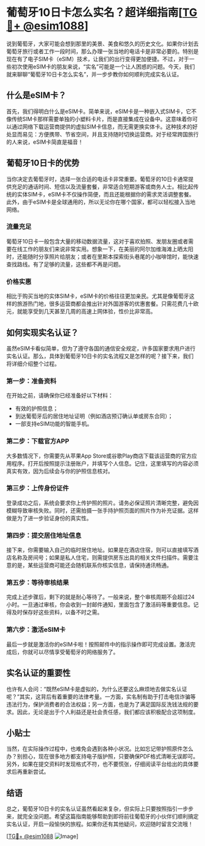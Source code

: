 # 葡萄牙10日卡怎么实名？超详细指南[[TG💪+ @esim1088](https://t.me/s/esim1088)]

说到葡萄牙，大家可能会想到那里的美景、美食和悠久的历史文化。如果你计划去葡萄牙旅行或者工作一段时间，那么办理一张当地的电话卡是非常必要的。特别是现在有了电子SIM卡（eSIM）技术，让我们的出行变得更加便捷。不过，对于一些初次使用eSIM卡的朋友来说，“实名”可能是一个让人困惑的问题。今天，我们就来聊聊“葡萄牙10日卡怎么实名”，并一步步教你如何顺利完成实名认证。

## 什么是eSIM卡？

首先，我们得明白什么是eSIM卡。简单来说，eSIM卡是一种嵌入式SIM卡，它不像传统SIM卡那样需要单独的小塑料卡片，而是直接集成在设备中。这意味着你可以通过网络下载运营商提供的虚拟SIM卡信息，而无需更换实体卡。这种技术的好处显而易见：方便携带、节省空间，并且支持随时切换运营商。对于经常跨国旅行的人来说，eSIM卡简直是福音！

## 葡萄牙10日卡的优势

当你决定去葡萄牙时，选择一张合适的电话卡非常重要。葡萄牙的10日卡通常提供充足的通话时间、短信以及流量套餐，非常适合短期游客或商务人士。相比起传统的实体SIM卡，eSIM卡不仅操作简便，而且还能根据你的需求灵活调整套餐。此外，由于eSIM卡是全球通用的，所以无论你在哪个国家，都可以轻松接入当地网络。

### 流量充足

葡萄牙10日卡一般包含大量的移动数据流量，这对于喜欢拍照、发朋友圈或者需要在线工作的朋友们来说非常实用。想象一下，在美丽的阿尔加维海滩上晒太阳时，还能随时分享照片给朋友；或者在里斯本探索街头巷尾的小咖啡馆时，能快速查找路线。有了足够的流量，这些都不再是问题。

### 价格实惠

相比于购买当地的实体SIM卡，eSIM卡的价格往往更加亲民。尤其是像葡萄牙这样的旅游热门地，很多运营商都会推出针对外国游客的优惠套餐。只需花费几十欧元，就能享受到几天甚至几周的高速上网体验，性价比非常高。

## 如何实现实名认证？

虽然eSIM卡看似简单，但为了遵守各国的通信安全规定，许多国家要求用户进行实名认证。那么，具体到葡萄牙10日卡的实名流程又是怎样的呢？接下来，我们将详细介绍整个过程。

### 第一步：准备资料

在开始之前，请确保你已经准备好以下材料：
- 有效的护照信息；
- 到达葡萄牙后的居住地址证明（例如酒店预订确认单或房东合同）；
- 一部支持eSIM功能的智能手机。

### 第二步：下载官方APP

大多数情况下，你需要先从苹果App Store或谷歌Play商店下载该运营商的官方应用程序。打开后按照提示注册账户，并填写个人信息。记住，这里填写的内容必须真实有效，因为后续会与你的护照信息核对。

### 第三步：上传身份证件

登录成功之后，系统会要求你上传护照的照片。请务必保证照片清晰完整，避免因模糊导致审核失败。同时，还需拍摄一张手持护照页面的照片作为补充证据。这样做是为了进一步验证身份的真实性。

### 第四步：提交居住地址信息

接下来，你需要输入自己的临时居住地址。如果是在酒店住宿，则可以直接填写酒店名称及房间号；如果是私人住宅，则需提供房东出具的相关文件扫描件。需要注意的是，某些运营商可能还会随机联系你核实信息，请保持通讯畅通。

### 第五步：等待审核结果

完成上述步骤后，剩下的就是耐心等待了。一般来说，整个审核周期不会超过24小时。一旦通过审核，你会收到一封邮件通知，里面包含了激活码等重要信息。记得及时保存好这些资料，以备不时之需。

### 第六步：激活eSIM卡

最后一步就是激活你的eSIM卡啦！按照邮件中的指示操作即可完成设置。激活完成后，你就可以尽情享受葡萄牙的网络服务了。

## 实名认证的重要性

也许有人会问：“既然eSIM卡是虚拟的，为什么还要这么麻烦地去做实名认证呢？”其实，这背后有着重要的法律考量。一方面，实名制有助于打击电信诈骗等违法行为，保护消费者的合法权益；另一方面，也是为了满足国际反洗钱法规的要求。因此，无论是出于个人利益还是社会责任感，我们都应该积极配合这项制度。

## 小贴士

当然，在实际操作过程中，也难免会遇到各种小状况。比如忘记带护照原件怎么办？别担心，现在很多地方都支持电子版护照，只要确保PDF格式清晰无误即可。另外，如果在提交资料时发现格式不符，也不要慌张，仔细阅读平台给出的具体要求后再重新尝试。

## 结语

总之，葡萄牙10日卡的实名认证虽然看起来复杂，但实际上只要按照指引一步步来，就完全没问题。希望这篇指南能够帮助到即将前往葡萄牙的小伙伴们顺利搞定实名认证，开启一段愉快的旅程。如果你还有其他疑问，欢迎随时留言交流哦！

[[TG💪+ @esim1088](https://t.me/s/esim1088) ![Image](https://i.postimg.cc/4NQfJmqS/Snipaste-2025-05-13-00-14-12.png)]